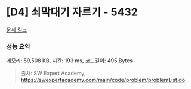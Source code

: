 # [D4] 쇠막대기 자르기 - 5432 

[문제 링크](https://swexpertacademy.com/main/code/problem/problemDetail.do?contestProbId=AWVl47b6DGMDFAXm) 

### 성능 요약

메모리: 59,508 KB, 시간: 193 ms, 코드길이: 495 Bytes



> 출처: SW Expert Academy, https://swexpertacademy.com/main/code/problem/problemList.do